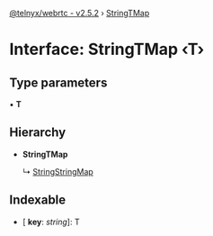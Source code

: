 [@telnyx/webrtc - v2.5.2](../README.md) › [StringTMap](stringtmap.md)

# Interface: StringTMap ‹**T**›

## Type parameters

▪ **T**

## Hierarchy

* **StringTMap**

  ↳ [StringStringMap](stringstringmap.md)

## Indexable

* \[ **key**: *string*\]: T
